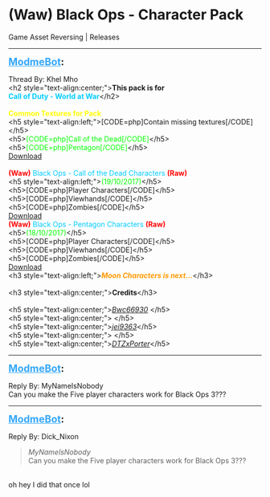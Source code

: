 # (Waw) Black Ops - Character Pack
Game Asset Reversing | Releases

---
<strong style="font-size: 1.4em;"><span style="text-decoration: underline;text-decoration-color: #34a7f9;"><span style="color:#34a7f9;">ModmeBot</span></span>:</strong>

<p>Thread By: Khel Mho<br />&lt;h2 style=&quot;text-align:center;&quot;&gt;<strong>This pack is for</strong><br /><span style="color:#00ccff;"><strong>Call of Duty - World at War</strong></span>&lt;/h2&gt;<br /> <br /><span style="color:#ffff00;"><strong>Common Textures for Pack</strong></span><br />&lt;h5 style=&quot;text-align:left;&quot;&gt;[CODE=php]Contain missing textures[/CODE]&lt;/h5&gt;<br />&lt;h5&gt;<span style="color:#00ff00;">[CODE=php]Call of the Dead[/CODE]</span>&lt;/h5&gt;<br />&lt;h5&gt;<span style="color:#00ff00;">[CODE=php]Pentagon[/CODE]</span>&lt;/h5&gt;<br /><a href="https://mega.nz/#!rdYSGSyJ!dWT6aKuV2ioUilxnFB2oNYGbCch0-MBlqkzvIauDOQk">Download</a> <br /> <br /><span style="color:#ff0000;"><strong>(Waw)</strong> <span style="color:#00ccff;">Black Ops - Call of the Dead Characters</span> <strong>(Raw)</strong></span><br />&lt;h5 style=&quot;text-align:left;&quot;&gt;<span style="color:#00ff00;">(19/10/2017)</span>&lt;/h5&gt;<br />&lt;h5&gt;[CODE=php]Player Characters[/CODE]&lt;/h5&gt;<br />&lt;h5&gt;[CODE=php]Viewhands[/CODE]&lt;/h5&gt;<br />&lt;h5&gt;[CODE=php]Zombies[/CODE]&lt;/h5&gt;<br /><a href="https://mega.nz/#!KFBwnLSY!Yx29beBkKBfukEoEkjxq59HNiJtS7w7n6r7_V1he_0o">Download</a> <br /><span style="color:#ff0000;"><strong>(Waw)</strong></span> <span style="color:#00ccff;">Black Ops - Pentagon Characters</span> <span style="color:#ff0000;"><strong>(Raw)</strong></span><br />&lt;h5&gt;<span style="color:#00ff00;">(18/10/2017)</span>&lt;/h5&gt;<br />&lt;h5&gt;[CODE=php]Player Characters[/CODE]&lt;/h5&gt;<br />&lt;h5&gt;[CODE=php]Viewhands[/CODE]&lt;/h5&gt;<br />&lt;h5&gt;[CODE=php]Zombies[/CODE]&lt;/h5&gt;<br /><a href="https://mega.nz/#!WUJ3EIKC!pqxjMRivHniCvDIoXcgW20UbsUq1hSUHPjiQnnPtREA">Download</a> <br />&lt;h3 style=&quot;text-align:left;&quot;&gt;<span style="color:#ff9900;"><strong><em>Moon Characters is next...</em></strong></span>&lt;/h3&gt;<br /> <br />&lt;h3 style=&quot;text-align:center;&quot;&gt;<strong>Credits</strong>&lt;/h3&gt;<br /> <br />&lt;h5 style=&quot;text-align:center;&quot;&gt;<span style="color:#00ff00;"><em><a href="http://ugx-mods.com/forum/index.php?action=profile;u=25890">Bwc66930</a> </em></span>&lt;/h5&gt;<br />&lt;h5 style=&quot;text-align:center;&quot;&gt; &lt;/h5&gt;<br />&lt;h5 style=&quot;text-align:center;&quot;&gt;<span style="color:#00ff00;"><em><a href="http://ugx-mods.com/forum/index.php?action=profile;u=2043">jei9363</a></em></span>&lt;/h5&gt;<br />&lt;h5 style=&quot;text-align:center;&quot;&gt; &lt;/h5&gt;<br />&lt;h5 style=&quot;text-align:center;&quot;&gt;<span style="color:#ff00ff;"><em><a href="https://aviacreations.com/modme/index.php?view=forumprofile&uid=1">DTZxPorter</a></em></span>&lt;/h5&gt;</p>

---
<strong style="font-size: 1.4em;"><span style="text-decoration: underline;text-decoration-color: #34a7f9;"><span style="color:#34a7f9;">ModmeBot</span></span>:</strong>

<p>Reply By: MyNameIsNobody<br />Can you make the Five player characters work for Black Ops 3???</p>

---
<strong style="font-size: 1.4em;"><span style="text-decoration: underline;text-decoration-color: #34a7f9;"><span style="color:#34a7f9;">ModmeBot</span></span>:</strong>

<p>Reply By: Dick_Nixon<br /><blockquote><em>MyNameIsNobody</em><br />Can you make the Five player characters work for Black Ops 3???</blockquote><br /> oh hey I did that once lol</p>

